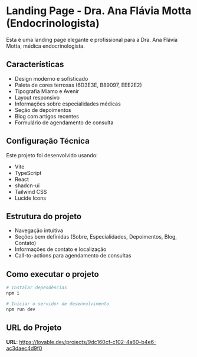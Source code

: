 
# Landing Page - Dra. Ana Flávia Motta (Endocrinologista)

Esta é uma landing page elegante e profissional para a Dra. Ana Flávia Motta, médica endocrinologista.

## Características

- Design moderno e sofisticado
- Paleta de cores terrosas (6D3E3E, B89097, EEE2E2)
- Tipografia Miamo e Avenir
- Layout responsivo
- Informações sobre especialidades médicas
- Seção de depoimentos
- Blog com artigos recentes
- Formulário de agendamento de consulta

## Configuração Técnica

Este projeto foi desenvolvido usando:

- Vite
- TypeScript
- React
- shadcn-ui
- Tailwind CSS
- Lucide Icons

## Estrutura do projeto

- Navegação intuitiva
- Seções bem definidas (Sobre, Especialidades, Depoimentos, Blog, Contato)
- Informações de contato e localização
- Call-to-actions para agendamento de consultas

## Como executar o projeto

```sh
# Instalar dependências
npm i

# Iniciar o servidor de desenvolvimento
npm run dev
```

## URL do Projeto

**URL**: https://lovable.dev/projects/9dc160cf-c102-4a60-b4e6-ac3daec4d9f0

